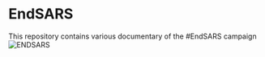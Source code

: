 # EndSARS
This repository contains various documentary of the #EndSARS campaign  
![ENDSARS](https://github.com/motunrayokoyejo/EndSARS/blob/main/images/endsars13.jfif)
